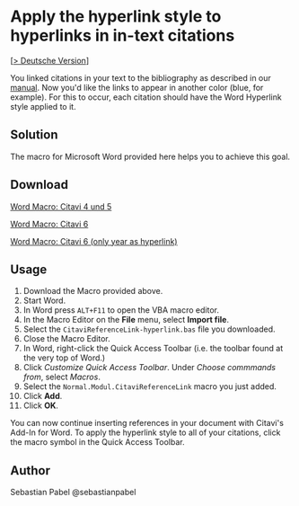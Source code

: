 # Apply the hyperlink style to hyperlinks in in-text citations

[[> Deutsche Version](readme.de.md)]

You linked citations in your text to the bibliography as described in our [manual](https://www1.citavi.com/sub/manual6/de/index.html?link_in_text_citations_to_references.html). Now you'd like the links to appear in another color (blue, for example). For this to occur, each citation should have the Word Hyperlink style applied to it.

## Solution
The macro for Microsoft Word provided here helps you to achieve this goal.

## Download
[Word Macro: Citavi 4 und 5](C4+_CitaviReferenceLink-hyperlink.bas)

[Word Macro: Citavi 6](C6_CitaviReferenceLink-hyperlink.bas)

[Word Macro: Citavi 6 (only year as hyperlink)](C6_CitaviReferenceLink-hyperlink-yearonly.bas)

## Usage

1. Download the Macro provided above.
1. Start Word.
1. In Word press `ALT+F11` to open the VBA macro editor.
1. In the Macro Editor on the **File**  menu, select **Import file**.
1. Select the `CitaviReferenceLink-hyperlink.bas` file you downloaded.
1. Close the Macro Editor.
1. In Word, right-click the Quick Access Toolbar (i.e. the toolbar found at the very top of Word.)
1. Click *Customize Quick Access Toolbar*. Under *Choose commmands from*, select *Macros*.
1. Select the `Normal.Modul.CitaviReferenceLink` macro you just added.
1. Click **Add**.
1. Click **OK**.

You can now continue inserting references in your document with Citavi's Add-In for Word. To apply the hyperlink style to all of your citations, click the macro symbol in the Quick Access Toolbar. 


## Author
Sebastian Pabel @sebastianpabel
